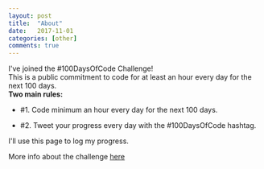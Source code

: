 ```yaml
---
layout: post
title:  "About"
date:   2017-11-01
categories: [other]
comments: true
---
```

I've joined the #100DaysOfCode Challenge!    
This is a public commitment to code for at least an hour every day for the next 100 days.     
**Two main rules:**     
* #1. Code minimum an hour every day for the next 100 days.

* #2. Tweet your progress every day with the #100DaysOfCode hashtag.

I'll use this page to log my progress.

More info about the challenge [here](http://100daysofcode.com/)
